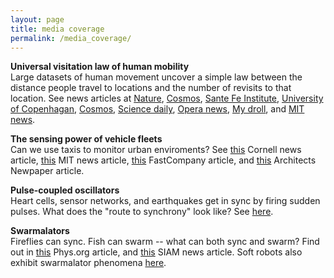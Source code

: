 ```yaml
---
layout: page
title: media coverage
permalink: /media_coverage/
---
```



**Universal visitation law of human mobility** <br/>
Large datasets of human movement uncover a simple law between the distance people travel to locations and the number of revisits to that location. See news articles at [Nature](https://www.nature.com/articles/d41586-021-01355-7), [Cosmos](https://cosmosmagazine.com/science/physics/new-universal-law-of-human-mobility/), [Sante Fe Institute](https://www.santafe.edu/news-center/news/mobility-data-reveals-universal-law-visitation-cities), [University of Copenhagan](https://pure.itu.dk/portal/en/publications/the-universal-visitation-law-of-human-mobility(8eb815b2-d91b-4dae-b132-3bfb2dcd58e6)/export.html), [Cosmos](https://cosmosmagazine.com/science/physics/new-universal-law-of-human-mobility/), [Science daily](https://www.sciencedaily.com/releases/2021/05/210526115600.htm), [Opera news](https://www.dailyadvent.com/news/634d46a27f2395fe8d541d6586e34331-The-universal-visitation-law-of-human-mobility), [My droll](https://mydroll.com/mobility-data-reveals-universal-law-of-visitation-in-cities/), and [MIT news](https://news.mit.edu/2021/travel-pattern-global-0526).

**The sensing power of vehicle fleets** <br/>
Can we use taxis to monitor urban enviroments? See
[this](http://news.cornell.edu/stories/2019/06/how-many-taxis-can-scan-city-fewer-youd-think)
Cornell news article, [this](http://news.mit.edu/2019/sensor-vehicles-map-city-0611) MIT news
article,
[this](https://www.fastcompany.com/90372824/the-hidden-way-cabs-could-bolster-healthy-living-in-cities)
FastCompany article, and
[this](https://archpaper.com/2019/07/sensor-mounted-taxis-mit-senseable-city-lab/) Architects Newpaper article.


**Pulse-coupled oscillators** <br/>
Heart cells, sensor networks, and earthquakes get in sync by firing sudden pulses. What does the "route to synchrony" look like? See [here](http://physics.aps.org/synopsis-for/10.1103/PhysRevLett.115.064101).


**Swarmalators** <br/>
Fireflies can sync. Fish can swarm -- what can both sync and swarm? Find out in [this](https://phys.org/news/2017-11-mathematician-swarmalators-future-science.html) Phys.org article, and [this](https://sinews.siam.org/Details-Page/self-organization-in-space-and-time) SIAM news article. Soft robots also exhibit swarmalator phenomena [here](https://www.sciencedaily.com/releases/2021/03/210316112319.htm). 
